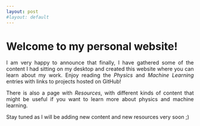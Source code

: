 ```yaml
---
layout: post
#layout: default
---
```


# Welcome to my personal website!

<p align="justify">
I am very happy to announce that finally, I have gathered some of the content I had sitting on my desktop and created this website where you can learn about my work. Enjoy reading the <i>Physics</i> and <i>Machine Learning</i> entries with links to projects hosted on GitHub!
</p> 

<p align="justify">
There is also a page with <i>Resources</i>, with different kinds of content that might be useful if you want to learn more about physics and machine learning.
</p>

<p align="justify">
Stay tuned as I will be adding new content and new resources very soon ;)
</p>
